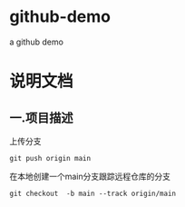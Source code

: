 # github-demo
a github demo

# 说明文档
## 一.项目描述

上传分支
```
git push origin main
```
在本地创建一个main分支跟踪远程仓库的分支
```
git checkout  -b main --track origin/main
```
